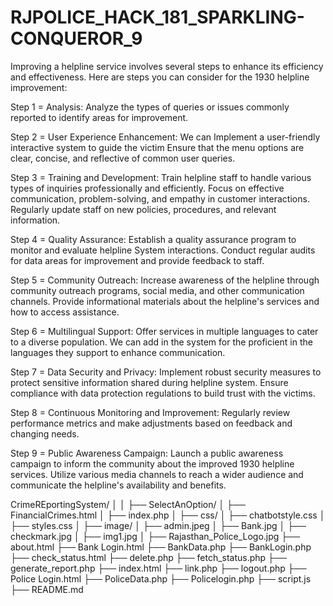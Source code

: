 # RJPOLICE_HACK_181_SPARKLING-CONQUEROR_9

Improving a helpline service involves several steps to enhance its efficiency and effectiveness. Here are steps you can consider for the 1930 helpline improvement:

Step 1 = Analysis:
          Analyze the types of queries or issues commonly reported to identify areas for improvement.
          
Step 2 = User Experience Enhancement:
          We can Implement a user-friendly interactive system to guide the victim
          Ensure that the menu options are clear, concise, and reflective of common user queries.

Step 3 = Training and Development:
          Train helpline staff to handle various types of inquiries professionally and efficiently.
          Focus on effective communication, problem-solving, and empathy in customer interactions.
          Regularly update staff on new policies, procedures, and relevant information.
          
Step 4 = Quality Assurance:
          Establish a quality assurance program to monitor and evaluate helpline System interactions.
          Conduct regular audits for data areas for improvement and provide feedback to staff.

Step 5 = Community Outreach:
          Increase awareness of the helpline through community outreach programs, social media, and other communication channels.
          Provide informational materials about the helpline's services and how to access assistance.

Step 6 = Multilingual Support:
          Offer services in multiple languages to cater to a diverse population.
          We can add in the system for the proficient in the languages they support to enhance communication.

Step 7 = Data Security and Privacy:
          Implement robust security measures to protect sensitive information shared during helpline system.
          Ensure compliance with data protection regulations to build trust with the victims.

Step 8 = Continuous Monitoring and Improvement:
          Regularly review performance metrics and make adjustments based on feedback and changing needs.

Step 9 = Public Awareness Campaign:
          Launch a public awareness campaign to inform the community about the improved 1930 helpline services.
          Utilize various media channels to reach a wider audience and communicate the helpline's availability and benefits.



CrimeREportingSystem/
                │
                │
                ├── SelectAnOption/
                │   ├── FinancialCrimes.html
                │   ├── index.php
                │
                ├── css/
                │   ├── chatbotstyle.css
                │   ├── styles.css
                │
                ├── image/
                │   ├── admin.jpeg
                │   ├── Bank.jpg
                │   ├── checkmark.jpg
                │   ├── img1.jpg
                │   ├── Rajasthan_Police_Logo.jpg
                ├── about.html
                ├── Bank Login.html
                ├── BankData.php
                ├── BankLogin.php
                ├── check_status.html
                ├── delete.php
                ├── fetch_status.php
                ├── generate_report.php
                ├── index.html
                ├── link.php
                ├── logout.php
                ├── Police Login.html
                ├── PoliceData.php
                ├── Policelogin.php
                ├── script.js
                ├── README.md 

